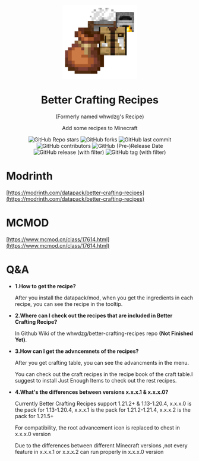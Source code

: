 <div align="center">
    <img align="center" src="https://raw.githubusercontent.com/whwdzg/better-crafting-recipes/main/pack.png" alt="logo" width="200">
    <h1 align="center">Better Crafting Recipes</h1>
    <p align="enter">(Formerly named whwdzg's Recipe)</p>
    <p align="enter">Add some recipes to Minecraft</p>
    <img alt="GitHub Repo stars" src="https://img.shields.io/github/stars/whwdzg/better-crafting-recipes">
    <img alt="GitHub forks" src="https://img.shields.io/github/forks/whwdzg/better-crafting-recipes">
    <img alt="GitHub last commit" src="https://img.shields.io/github/last-commit/whwdzg/better-crafting-recipes">
    <img alt="GitHub contributors" src="https://img.shields.io/github/contributors/whwdzg/better-crafting-recipes">
    <img alt="GitHub (Pre-)Release Date" src="https://img.shields.io/github/release-date-pre/whwdzg/better-crafting-recipes">
    <img alt="GitHub release (with filter)" src="https://img.shields.io/github/v/release/whwdzg/better-crafting-recipes">
    <img alt="GitHub tag (with filter)" src="https://img.shields.io/github/v/tag/whwdzg/better-crafting-recipes">
    </br>
</div>

# Modrinth

[https://modrinth.com/datapack/better-crafting-recipes](https://modrinth.com/datapack/better-crafting-recipes)

# MCMOD

[https://www.mcmod.cn/class/17614.html](https://www.mcmod.cn/class/17614.html)

# Q&A

- **1.How to get the recipe?**

  After you install the datapack/mod, when you get the ingredients in each recipe, you can see the recipe in the tooltip.

- **2.Where can I check out the recipes that are included in Better Crafting Recipe?**

  In Github Wiki of the whwdzg/better-crafting-recipes repo
**(Not Finished Yet)**.

- **3.How can I get the advncemnets of the recipes?**

  After you get crafting table, you can see the advancments in the menu.
  
  You can check out the craft recipes in the recipe book of the craft table.I suggest to install Just Enough Items to check out the rest recipes.

- **4.What's the differences between versions x.x.x.1 & x.x.x.0?**

    Currently Better Crafting Recipes support 1.21.2+ & 1.13-1.20.4, x.x.x.0 is the pack for 1.13-1.20.4, x.x.x.1 is the pack for 1.21.2-1.21.4, x.x.x.2 is the pack for 1.21.5+
  
    For compatibility, the root advancement icon is replaced to chest in x.x.x.0 version

    Due to the differences between different Minecraft versions ,not every feature in x.x.x.1 or x.x.x.2 can run properly in x.x.x.0 version
